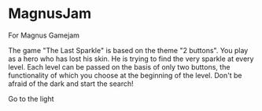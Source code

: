 # MagnusJam
For Magnus Gamejam

The game "The Last Sparkle" is based on the theme "2 buttons". You play as a hero who has lost his skin. He is trying to find the very sparkle at every level. Each level can be passed on the basis of only two buttons, the functionality of which you choose at the beginning of the level. Don't be afraid of the dark and start the search!

Go to the light
